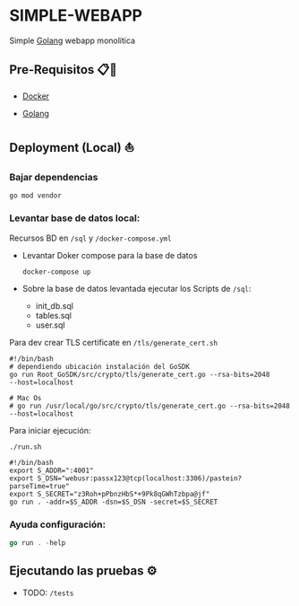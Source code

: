# SIMPLE-WEBAPP
Simple [Golang](https://golang.org/) webapp monolítica

## Pre-Requisitos 📋🔧

- [Docker](https://www.docker.com)

- [Golang](https://golang.org/) 

##  **Deployment (Local)** ⛵

### Bajar dependencias 

```golang
go mod vendor
```

### Levantar base de datos local:

Recursos BD en `/sql` y `/docker-compose.yml`

- Levantar Doker compose para la base de datos 
    ```docker
    docker-compose up
    ```

- Sobre la base de datos levantada ejecutar los Scripts de `/sql`:
    - init_db.sql
    - tables.sql
    - user.sql


Para dev crear TLS certificate en `/tls/generate_cert.sh`

```shell
#!/bin/bash
# dependiendo ubicación instalación del GoSDK
go run Root_GoSDK/src/crypto/tls/generate_cert.go --rsa-bits=2048 
--host=localhost

# Mac Os
# go run /usr/local/go/src/crypto/tls/generate_cert.go --rsa-bits=2048 --host=localhost
```

Para iniciar ejecución: 
```shell
./run.sh
```

```shell
#!/bin/bash
export S_ADDR=":4001"
export S_DSN="webusr:passx123@tcp(localhost:3306)/pastein?parseTime=true"
export S_SECRET="z3Roh+pPbnzHbS*+9Pk8qGWhTzbpa@jf"
go run . -addr=$S_ADDR -dsn=$S_DSN -secret=$S_SECRET
```

### Ayuda configuración:

 ```go
go run . -help
```

## Ejecutando las pruebas ⚙️

- TODO: `/tests`